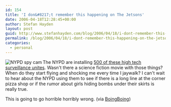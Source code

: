 ```yaml
---
id: 154
title: 'I don&#8217;t remember this happening on The Jetsons'
date: 2006-04-18T12:28:45+00:00
author: Stefan Hayden
layout: post
guid: http://www.stefanhayden.com/blog/2006/04/18/i-dont-remember-this-happening-on-the-jetsons/
permalink: /blog/2006/04/18/i-dont-remember-this-happening-on-the-jetsons/
categories:
  - personal
---
```

<img align="left" title="NYPD spy cam" alt="NYPD spy cam" src="http://static.flickr.com/54/130876926_0d2504a839_t.jpg" />The NYPD are installing <a href="http://news.yahoo.com/s/ap/20060416/ap_on_re_us/eyes_on_the_city">500 of these high tech surveillance unites</a>. Wasn't there a science fiction movie with those things? When do they start flying and shocking me every time I jaywalk? I can't wait to hear about the NYPD using them to see if there is a long line at the corner pizza shop or if the rumor about girls hiding bombs under their skirts is really true.

This is going to go horrible horribly wrong. (via <a href="http://www.boingboing.net/2006/04/17/nypd_installing_lots.html">BoingBoing</a>)